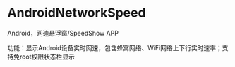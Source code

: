 # AndroidNetworkSpeed

Android，网速悬浮窗/SpeedShow APP

功能：显示Android设备实时网速，包含蜂窝网络、WiFi网络上下行实时速率；支持免root权限状态栏显示

